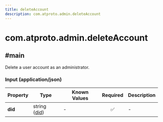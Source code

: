 ```yaml
---
title: deleteAccount
description: com.atproto.admin.deleteAccount
---
```


# com.atproto.admin.deleteAccount

## #main

Delete a user account as an administrator.

### Input (application/json)

| Property | Type | Known Values | Required | Description |
| --- | --- | --- | :---: | --- |
| **did** | string ([did](https://atproto.com/specs/did)) | - | ✅ | - |
